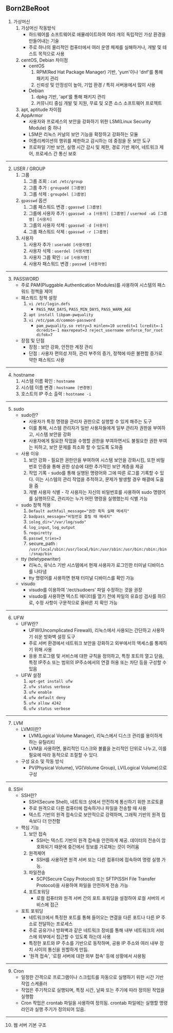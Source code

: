 Born2BeRoot
---
1. 가상머신
	1. 가상머신 작동방식
		- 하드웨어를 소프트웨어로 에뮬레이트하여 여러 개의 독립적인 가상 환경을 만들어내는 기술
		- 주로 하나의 물리적인 컴퓨터에서 여러 운영 체제를 실해하거나, 개발 및 테스트 목적으로 사용
	2. centOS, Debian 차이점
		- centOS 
			1. RPM(Red Hat Package Manager) 기반, 'yum'이나 'dnf'를 통해 패키지 관리
			2. 신뢰성 및 안정성이 높아, 기업 환경 / 특히 서버용에서 많이 사용
		- Debian
			1. dpkg 기반, 'apt'를 통해 패키지 관리
			2. 커뮤니티 중심 개발 및 지원, 무료 및 오픈 소스 소프트웨어 프로젝트
	3. apt, aptitude 차이점
	4. AppArmor
		- 사용자와 프로세스의 보안을 강화하기 위한 LSM(Linux Security Module) 중 하나
		- LSM은 리눅스 커널의 보안 기능을 확장하고 강화하는 모듈
		- 어플리케이션의 행위를 제한하고 감시하는 데 중점을 둔 보안 도구
		- 프로파일 기반 보안, 실행 시간 감시 및 제한, 경로 기반 제어, 네트워크 제어, 프로세스 간 통신 보호
---
2. USER / GROUP
	1. 그룹
		1. 그룹 조회 : `cat /etc/group`
		2. 그룹 추가 : `groupadd [그룹명]`
		3. 그룹 삭제 : `groupdel [그룹명]`
	2. `gpasswd` 옵션
		1. 그룹 패스워드 변경 : `gpasswd [그룹명]`
		2. 그룹에 사용자 추가 : `gpasswd -a [사용자] [그룹명]` /  `usermod -aG [그룹명] [사용자]`
		3. 그룹의 사용자 삭제 : `gpasswd -d [사용자]`
		4. 그룹 패스워드 삭제 : `gpasswd -r [그룹명]`
	4.  사용자
		1. 사용자 추가 : `useradd [사용자명]`
		2. 사용자 삭제 : `userdel [사용자명]`
		3. 사용자 그룹 확인 : `id [사용자명]`
		4. 사용자 패스워드 변경 : `passwd [사용자명]`
---
3. PASSWORD
	- 주로 PAM(Pluggable Authentication Modules)를 사용하여 시스템의 패스워드 정책을 제어
	- 패스워드 정책 설정
		1. `vi /etc/login.defs`
			- `PASS_MAX_DAYS`, `PASS_MIN_DAYS`, `PASS_WARN_AGE`
		2. `apt install libpam-pwquality`
		3. `vi /etc/pam.d/common-password`
			- `pam_pwquality.so retry=3 minlen=10 ucredit=1 lcredit=-1 dcredit=-1 maxrepeat=3 reject_username enforce_for_root difok=7`
	- 장점 및 단점
		- 장점 : 보안 강화, 안전한 계정 관리
		- 단점 : 사용자 편의성 저하, 관리 부주의 증가, 정책에 따른 불편함 증가로 약한 패스워드 사용
---
4. hostname
	1. 시스템 이름 확인 : `hostname`
	2. 시스템 이름 변경 : `hostname [변경명]`
	3. 호스트의 IP 주소 출력 : `hostname -i`
---
5. sudo
	- sudo란?
		- 사용자가 특정 명령을 관리자 권한으로 실행할 수 있게 해주는 도구
		- 이를 통해, 시스템 관리자가 일반 사용자들에게 일부 관리자 권한을 부여하고, 시스템 보안을 강화
		- 사용자에게 필요한 작업을 수행할 권한을 부여하면서도 불필요한 권한 부여는 피하고, 보안 문제를 최소화 할 수 있도록 도와줌
	- 사용 이유
		1. 보안 강화 - 필요한 권한만을 부여하여 시스템 보안을 강화시킴, 또한 비밀번호 인증을 통해 권한 상승에 대한 추가적인 보안 계층을 제공
		2. 작업 기록 - sudo를 통해 실행된 명령어와 그에 따른 로그를 기록할 수 있다. 이는 시스템의 관리 작업을 추적하고, 문제가 발생할 경우 해결에 도움을 줌
		3. 개별 사용자 식별 - 각 사용자는 자신의 비밀번호를 사용하여 sudo 명령어를 실행하므로, 관리자는 누가 어떤 명령을 실행했는지 식별 가능
	-  sudo 정책 적용
		1. `Default authfail_message="권한 획득 실패 메세지"`
		2. `badpass_message="비밀번호 틀릴 때 메세지"`
		3. `iolog_dir="/var/log/sudo"`
		4. `log_input`, `log_output`
		5. `requiretty`
		6. `passwd_tries=3`
		7. secure_path : `/usr/local/sbin:/usr/local/bin:/usr/sbin:/usr/bin:/sbin:/bin:/snap/bin`
	-  tty (teletypewriter)
		- 리눅스, 유닉스 기반 시스템에서 현재 사용자가 로그인한 터미널 디바이스를 나타냄
		- tty 명령어를 사용하면 현재 터미널 디바이스를 확인 가능
	-  visudo
		- visudo를 이용하여 '/ect/sudoers' 파일 수정하는 것을 권장
		- visudo를 사용하면 텍스트 에디터를 열기 전에 파일의 유효성 검사를 하므로, 수정 사항이 구문적으로 올바른 지 확인 가능
---
6. UFW
	- UFW란?
		- UFW(Uncomplicated Firewall), 리눅스에서 사용되는 간단하고 사용하기 쉬운 방화벽 설정 도구
		- 주로 서버 환경에서 네트워크 보안을 강화하고 외부에서의 액세스를 통제하기 위해 사용
		- 응용 프로그램 및 서비스에 대한 규칙을 정의하고, 특정 포트의 열고 닫음, 특정 IP주소 또는 범위의 IP주소에서의 연결 허용 또는 차단 등을 구성할 수 있음
	- UFW 설정
		1. `apt-get install ufw`
		2. `ufw status verbose`
		3. `ufw enable` 
		4. `ufw default deny`
		5. `ufw allow 4242`
		6. `ufw status verbose`
---
7. LVM
	- LVM이란?
		- LVM(Logical Volume Manager), 리눅스에서 디스크 관리를 용이하게 하는 유틸리티
		- LVM을 사용하면, 물리적인 디스크와 볼륨을 논리적인 단위로 나누고, 이를 필요에 따라 동적으로 조절할 수 있다.
	- 구성 요소 및 작동 방식
		- PV(Physical Volume), VG(Volume Group), LV(Logical Volume)으로 구성
---
8. SSH
	- SSH란?
		- SSH(Secure Shell), 네트워크 상에서 안전하게 통신하기 위한 프로토콜
		- 주로 원격으로 다른 컴퓨터에 접속하거나 파일을 전송할 때 사용
		- 텍스트 기반의 원격 접속으로 보안적으로 강력하며, 그래픽 기반의 원격 접속보다 더 안전함
	- 핵심 기능
		1. 보안 접속
			- SSH는 텍스트 기반의 원격 접속을 안전하게 제공. 데이터의 전송이 암호화되기 때문에 중간에서 정보를 가로채는 것이 어려움
		2. 원격제어
			- SSH를 사용하면 원격 서버 또는 다른 컴퓨터에 접속하여 명령 실행 가능.
		3. 파일전송
			- SCP(Secure Copy Protocol) 또는 SFTP(SSH File Transfer Protocol)을 사용하여 파일을 안전하게 전송 가능
		4. 포트포워딩
			- 로컬 컴퓨터와 원격 서버 간의 포트 포워딩을 설정하여 로컬 서버의 서비스에 접근
	- 포트 포워딩
		- 네트워크에서 특정한 포트를 통해 들어오는 연결을 다른 포트나 다른 IP 주소로 전달하는 프로세스
		- 주로 공유기나 방화벽과 같은 네트워크 장비를 통해 내부 네트워크의 서비스에 외부에서 접근할 수 있도록 하는데 사용
		- 특정한 포트와 IP 주소를 기반으로 동작하며, 공용 IP 주소와 여러 내부 장치 사이의 통신을 원할하게 만듬.
		- '원격 접속', '로컬 서버에 대한 외부 접속' 등에 상황에서 사용됨
---
9. Cron
	- 일정한 간격으로 프로그램이나 스크립트를 자동으로 실행하기 위한 시간 기반 작업 스케줄러
	-  작업은 주기적으로 실행되며, 특정 시간, 날짜 또는 주기에 따라 정의된 작업을 실행함
	- Cron 작업은 crontab 파일을 사용하여 정의됨. crontab 파일에는 실행할 명령 라인과 실행 주기가 정의되어 있음.
---
10. 웹 서버 기본 구조